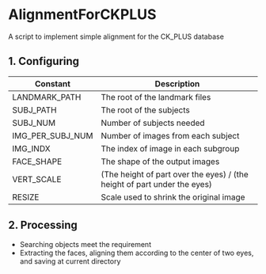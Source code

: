 # AlignmentForCKPLUS
A script to implement simple alignment for the CK_PLUS database

## 1. Configuring

| Constant         | Description                              |
| ---------------- | ---------------------------------------- |
| LANDMARK_PATH    | The root of the landmark files           |
| SUBJ_PATH        | The root of the subjects                 |
| SUBJ_NUM         | Number of subjects needed                |
| IMG_PER_SUBJ_NUM | Number of images from each subject       |
| IMG_INDX         | The index of image in each subgroup      |
| FACE_SHAPE       | The shape of the output images           |
| VERT_SCALE       | (The height of part over the eyes) / (the height of part under the eyes) |
| RESIZE           | Scale used to shrink the original image  |



## 2. Processing

- Searching objects meet the requirement
- Extracting the faces, aligning them according to the center of two eyes, and saving at current directory